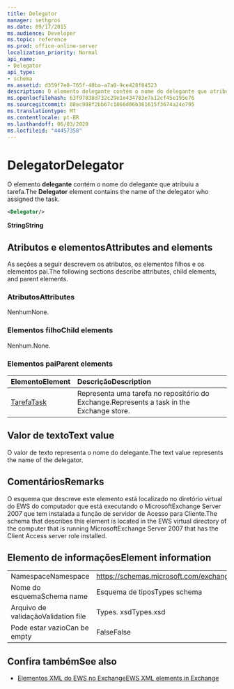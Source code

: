 ```yaml
---
title: Delegator
manager: sethgros
ms.date: 09/17/2015
ms.audience: Developer
ms.topic: reference
ms.prod: office-online-server
localization_priority: Normal
api_name:
- Delegator
api_type:
- schema
ms.assetid: d359f7e8-765f-40ba-a7a0-9ce428f84523
description: O elemento delegante contém o nome do delegante que atribuiu a tarefa.
ms.openlocfilehash: 63f97838d732c29e1e434783e7a12cf45e195e76
ms.sourcegitcommit: 88ec988f2bb67c1866d06b361615f3674a24e795
ms.translationtype: MT
ms.contentlocale: pt-BR
ms.lasthandoff: 06/03/2020
ms.locfileid: "44457358"
---
```

# <a name="delegator"></a><span data-ttu-id="04d71-103">Delegator</span><span class="sxs-lookup"><span data-stu-id="04d71-103">Delegator</span></span>

<span data-ttu-id="04d71-104">O elemento **delegante** contém o nome do delegante que atribuiu a tarefa.</span><span class="sxs-lookup"><span data-stu-id="04d71-104">The **Delegator** element contains the name of the delegator who assigned the task.</span></span> 
  
```xml
<Delegator/>
```

<span data-ttu-id="04d71-105">**String**</span><span class="sxs-lookup"><span data-stu-id="04d71-105">**String**</span></span>

## <a name="attributes-and-elements"></a><span data-ttu-id="04d71-106">Atributos e elementos</span><span class="sxs-lookup"><span data-stu-id="04d71-106">Attributes and elements</span></span>

<span data-ttu-id="04d71-107">As seções a seguir descrevem os atributos, os elementos filhos e os elementos pai.</span><span class="sxs-lookup"><span data-stu-id="04d71-107">The following sections describe attributes, child elements, and parent elements.</span></span>
  
### <a name="attributes"></a><span data-ttu-id="04d71-108">Atributos</span><span class="sxs-lookup"><span data-stu-id="04d71-108">Attributes</span></span>

<span data-ttu-id="04d71-109">Nenhum</span><span class="sxs-lookup"><span data-stu-id="04d71-109">None.</span></span>
  
### <a name="child-elements"></a><span data-ttu-id="04d71-110">Elementos filho</span><span class="sxs-lookup"><span data-stu-id="04d71-110">Child elements</span></span>

<span data-ttu-id="04d71-111">Nenhum.</span><span class="sxs-lookup"><span data-stu-id="04d71-111">None.</span></span>
  
### <a name="parent-elements"></a><span data-ttu-id="04d71-112">Elementos pai</span><span class="sxs-lookup"><span data-stu-id="04d71-112">Parent elements</span></span>

|<span data-ttu-id="04d71-113">**Elemento**</span><span class="sxs-lookup"><span data-stu-id="04d71-113">**Element**</span></span>|<span data-ttu-id="04d71-114">**Descrição**</span><span class="sxs-lookup"><span data-stu-id="04d71-114">**Description**</span></span>|
|:-----|:-----|
|[<span data-ttu-id="04d71-115">Tarefa</span><span class="sxs-lookup"><span data-stu-id="04d71-115">Task</span></span>](task.md) <br/> |<span data-ttu-id="04d71-116">Representa uma tarefa no repositório do Exchange.</span><span class="sxs-lookup"><span data-stu-id="04d71-116">Represents a task in the Exchange store.</span></span>  <br/> |
   
## <a name="text-value"></a><span data-ttu-id="04d71-117">Valor de texto</span><span class="sxs-lookup"><span data-stu-id="04d71-117">Text value</span></span>

<span data-ttu-id="04d71-118">O valor de texto representa o nome do delegante.</span><span class="sxs-lookup"><span data-stu-id="04d71-118">The text value represents the name of the delegator.</span></span>
  
## <a name="remarks"></a><span data-ttu-id="04d71-119">Comentários</span><span class="sxs-lookup"><span data-stu-id="04d71-119">Remarks</span></span>

<span data-ttu-id="04d71-120">O esquema que descreve este elemento está localizado no diretório virtual do EWS do computador que está executando o MicrosoftExchange Server 2007 que tem instalada a função de servidor de Acesso para Cliente.</span><span class="sxs-lookup"><span data-stu-id="04d71-120">The schema that describes this element is located in the EWS virtual directory of the computer that is running MicrosoftExchange Server 2007 that has the Client Access server role installed.</span></span>
  
## <a name="element-information"></a><span data-ttu-id="04d71-121">Elemento de informações</span><span class="sxs-lookup"><span data-stu-id="04d71-121">Element information</span></span>

|||
|:-----|:-----|
|<span data-ttu-id="04d71-122">Namespace</span><span class="sxs-lookup"><span data-stu-id="04d71-122">Namespace</span></span>  <br/> |https://schemas.microsoft.com/exchange/services/2006/types  <br/> |
|<span data-ttu-id="04d71-123">Nome do esquema</span><span class="sxs-lookup"><span data-stu-id="04d71-123">Schema name</span></span>  <br/> |<span data-ttu-id="04d71-124">Esquema de tipos</span><span class="sxs-lookup"><span data-stu-id="04d71-124">Types schema</span></span>  <br/> |
|<span data-ttu-id="04d71-125">Arquivo de validação</span><span class="sxs-lookup"><span data-stu-id="04d71-125">Validation file</span></span>  <br/> |<span data-ttu-id="04d71-126">Types. xsd</span><span class="sxs-lookup"><span data-stu-id="04d71-126">Types.xsd</span></span>  <br/> |
|<span data-ttu-id="04d71-127">Pode estar vazio</span><span class="sxs-lookup"><span data-stu-id="04d71-127">Can be empty</span></span>  <br/> |<span data-ttu-id="04d71-128">False</span><span class="sxs-lookup"><span data-stu-id="04d71-128">False</span></span>  <br/> |
   
## <a name="see-also"></a><span data-ttu-id="04d71-129">Confira também</span><span class="sxs-lookup"><span data-stu-id="04d71-129">See also</span></span>

- [<span data-ttu-id="04d71-130">Elementos XML do EWS no Exchange</span><span class="sxs-lookup"><span data-stu-id="04d71-130">EWS XML elements in Exchange</span></span>](ews-xml-elements-in-exchange.md)

